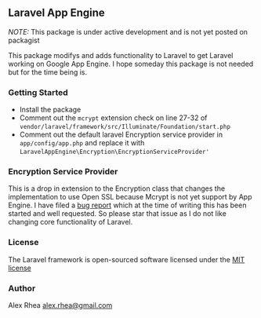 ## Laravel App Engine

*NOTE:* This package is under active development and is not yet posted on packagist

This package modifys and adds functionality to Laravel to get Laravel working on Google App Engine. I hope someday this package is not needed but for the time being is.

### Getting Started

* Install the package
* Comment out the `mcrypt` extension check on line 27-32 of `vendor/laravel/framework/src/Illuminate/Foundation/start.php`
* Comment out the default laravel Encryption service provider in `app/config/app.php` and replace it with `LaravelAppEngine\Encryption\EncryptionServiceProvider'`

### Encryption Service Provider
This is a drop in extension to the Encryption class that changes the implementation to use Open SSL because Mcrypt is not yet support by App Engine. I have filed a [bug report](https://code.google.com/p/googleappengine/issues/detail?id=9332&q=language%3DPHP&colspec=ID%20Type%20Component%20Status%20Stars%20Summary%20Language%20Priority%20Owner%20Log) which at the time of writing this has been started and well requested. So please star that issue as I do not like changing core functionality of Laravel.


### License
The Laravel framework is open-sourced software licensed under the [MIT license](http://opensource.org/licenses/MIT)

### Author

Alex Rhea
alex.rhea@gmail.com
